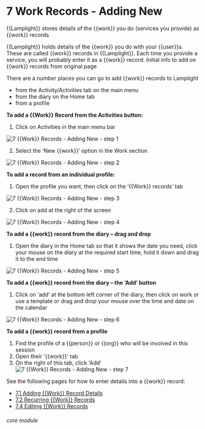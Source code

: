# 7 Work Records - Adding New

{{Lamplight}} stores details of the {{work}} you do (services you provide) as {{work}} records

{{Lamplight}} holds details of the {{work}} you do with your {{user}}s. These are called {{work}} records in {{Lamplight}}. Each time you provide a service, you will probably enter it as a {{work}} record. Initial info to add on {{work}} records from original page

There are a number places you can go to add {{work}} records to Lamplight 

- from the Activity/Activities tab on the main menu
- from the diary on the Home tab
- from a profile

 
**To add a {{Work}} Record from the Activities button:**

1. Click on Activities in the main menu bar

![7 {{Work}} Records - Adding New - step 1](7_Work_Records_-_Adding_New_im_1.png)

2. Select the ‘New {{work}}’ option in the Work section

![7 {{Work}} Records - Adding New - step 2](7_Work_Records_-_Adding_New_im_2.png)

 
**To add a record from an individual profile:**

1. Open the profile you want, then click on the ‘{{Work}} records’ tab

![7 {{Work}} Records - Adding New - step 3](7_Work_Records_-_Adding_New_im_3.png)

2. Click on add at the right of the screen

![7 {{Work}} Records - Adding New - step 4](7_Work_Records_-_Adding_New_im_4.png)

 
**To add a {{work}} record from the diary – drag and drop**

1. Open the diary in the Home tab so that it shows the date you need, click your mouse on the diary at the required start time, hold it down and drag it to the end time

![7 {{Work}} Records - Adding New - step 5](7_Work_Records_-_Adding_New_im_5.png)

 
**To add a {{work}} record from the diary – the ‘Add’ button**

1. Click on ‘add’ at the bottom left corner of the diary, then click on work or use a template or drag and drop your mouse over the time and date on the calendar

![7 {{Work}} Records - Adding New - step 6](7_Work_Records_-_Adding_New_im_6.png)

 
**To add a {{work}} record from a profile**

1. Find the profile of a {{person}} or {{org}} who will be involved in this session
2. Open their '{{work}}' tab
3. On the right of this tab, click 'Add'
![7 {{Work}} Records - Adding New - step 7](7_Work_Records_-_Adding_New_im_7.png)


See the following pages for how to enter details into a {{work}} record:
- [7.1 Adding {{Work}} Record Details](/help/index/p/7.1)
- [7.2 Recurring {{Work}} Records](/help/index/p/7.2)
- [7.4 Editing {{Work}} Records](/help/index/p/7.4)


###### core module
